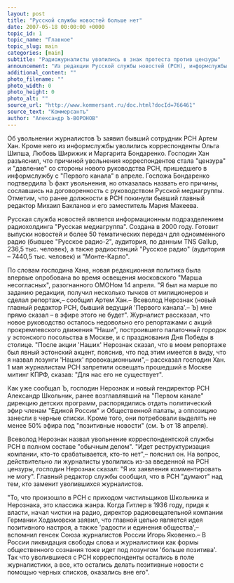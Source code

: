 ```yaml
---
layout: post
title: "Русской службы новостей больше нет"
date: 2007-05-18 00:00:00 +0000
topic_id: 1
topic_name: "Главное"
topic_slug: main
categories: [main]
subtitle: "Радиожурналисты уволились в знак протеста против цензуры"
announcement: "Из редакции Русской службы новостей (РСН), информслужбы холдинга \"Русская медиагруппа\", вчера уволились все корреспонденты в знак протеста против редакционной политики. Новое руководство РСН запретило журналистам освещать в новостях деятельность оппозиции, отдало политический эфир членам \"Единой России\" и потребовало передавать \"позитивные новости\"."
additional_content: ""
photo_filename: ""
photo_width: 0
photo_height: 0
photo_alt: ""
source_url: "http://www.kommersant.ru/doc.html?docId=766461"
source_text: "Коммерсантъ"
author: "Александр Ъ-ВОРОНОВ"
---
```

Об увольнении журналистов Ъ заявил бывший сотрудник РСН Артем Хан. Кроме него из информслужбы уволились корреспонденты Ольга Шипша, Любовь Ширижик и Маргарита Бондаренко. Господин Хан разъяснил, что причиной увольнения корреспондентов стала "цензура" и "давление" со стороны нового руководства РСН, пришедшего в информслужбу с "Первого канала" в апреле. Госпожа Бондаренко подтвердила Ъ факт увольнения, но отказалась назвать его причины, сославшись на договоренность с руководством Русской медиагруппы. Отметим, что ранее должности в РСН покинули бывший главный редактор Михаил Бакланов и его заместитель Мария Макеева.

Русская служба новостей является информационным подразделением радиохолдинга "Русская медиагруппа". Создана в 2000 году. Готовит выпуски новостей и более 50 тематических передач для одноименного радио (бывшее "Русское радио-2", аудитория, по данным TNS Gallup, 236,5 тыс. человек), а также радиостанций "Русское радио" (аудитория – 7440,5 тыс. человек) и "Монте-Карло".

По словам господина Хана, новая редакционная политика была впервые опробована во время освещения московского "Марша несогласных", разогнанного ОМОНом 14 апреля. "Я был на марше по заданию редакции, получил несколько тычков от милиционеров и сделал репортаж,– сообщил Артем Хан.– Всеволод Нерознак (новый главный редактор РСН, бывший ведущий 'Первого канала'.– Ъ) мне прямо сказал – в эфире этого не будет". Журналист рассказал, что новое руководство осталось недовольно его репортажами с акций прокремлевского движения "Наши", построившего палаточный городок у эстонского посольства в Москве, и с празднования Дня Победы в столице. "После акции 'Наших' Нерознак сказал, что в моем репортаже был явный эстонский акцент, пояснив, что под этим имеется в виду, что я назвал лозунги 'Наших' провокационными",– рассказал господин Хан. 1 мая журналистам РСН запретили освещать прошедший в Москве митинг КПРФ, сказав: "Для нас его не существует".

Как уже сообщал Ъ, господин Нерознак и новый гендиректор РСН Александр Школьник, ранее возглавлявший на "Первом канале" дирекцию детских программ, распорядились отдать политический эфир членам "Единой России" и Общественной палаты, а оппозицию занесли в черные списки. Кроме того, они потребовали выделять не менее 50% эфира под "позитивные новости" (см. Ъ от 18 апреля).

Всеволод Нерознак назвал увольнение корреспондентской службы РСН в полном составе "обычным делом". "Идет реструктуризация компании, кто-то срабатывается, кто-то нет",– пояснил он. На вопрос, действительно ли журналисты уволились из-за введенной на РСН цензуры, господин Нерознак сказал: "Я их заявления комментировать не могу". Главный редактор службы сообщил, что в РСН "думают" над тем, кто заменит уволившихся журналистов.

"То, что произошло в РСН с приходом чистильщиков Школьника и Нерознака, это классика жанра. Когда Гитлер в 1936 году, придя к власти, начал чистки на радио, директор радиовещательной компании Германии Ходамовски заявил, что главной целью является идея позитивного настроя, а также 'радости и единения общества',– вспомнил генсек Союза журналистов России Игорь Яковенко.– В России ликвидация свободы слова и журналистики как формы общественного сознания тоже идет под лозунгом 'больше позитива'. Так что уволившиеся с РСН корреспонденты остались в поле журналистики, а все, кто остались делать позитивные новости с помощью черных списков, оказались вне его".
